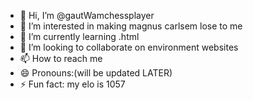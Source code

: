 - 👋 Hi, I’m @gautWamchessplayer
- 👀 I’m interested in making magnus carlsem lose to me
- 🌱 I’m currently learning .html
- 💞️ I’m looking to collaborate on environment websites
- 📫 How to reach me <top secret>
- 😄 Pronouns:(will be updated LATER) 
- ⚡ Fun fact: my elo is 1057

<!---
gautWamchessplayer/gautWamchessplayer is a ✨ special ✨ repository because its `README.md` (this file) appears on your GitHub profile.
You can click the Preview link to take a look at your changes.
--->
